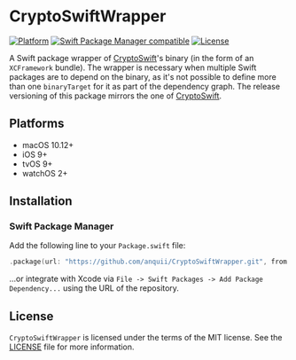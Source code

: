 # CryptoSwiftWrapper

[![Platform](https://img.shields.io/badge/Platforms-macOS%20%7C%20iOS%20%7C%20tvOS%20%7C%20watchOS-blue)](#platforms)
[![Swift Package Manager compatible](https://img.shields.io/badge/SPM-compatible-orange)](#swift-package-manager)
[![License](https://img.shields.io/badge/license-MIT-green.svg)](https://github.com/anquii/CryptoSwiftWrapper/blob/main/LICENSE)

A Swift package wrapper of [CryptoSwift](https://github.com/krzyzanowskim/CryptoSwift)'s binary (in the form of an `XCFramework` bundle). The wrapper is necessary when multiple Swift packages are to depend on the binary, as it's not possible to define more than one `binaryTarget` for it as part of the dependency graph. The release versioning of this package mirrors the one of [CryptoSwift](https://github.com/krzyzanowskim/CryptoSwift).

## Platforms
- macOS 10.12+
- iOS 9+
- tvOS 9+
- watchOS 2+

## Installation

### Swift Package Manager

Add the following line to your `Package.swift` file:
```swift
.package(url: "https://github.com/anquii/CryptoSwiftWrapper.git", from: "1.4.3")
```
...or integrate with Xcode via `File -> Swift Packages -> Add Package Dependency...` using the URL of the repository.

## License

`CryptoSwiftWrapper` is licensed under the terms of the MIT license. See the [LICENSE](LICENSE) file for more information.
